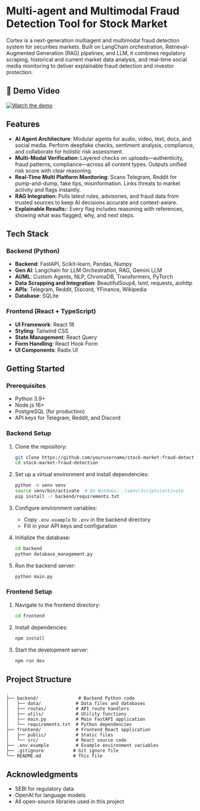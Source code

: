 # Multi-agent and Multimodal Fraud Detection Tool for Stock Market

Cortex is a next-generation multiagent and multimodal fraud detection system for securities markets. Built on LangChain orchestration, Retrieval-Augmented Generation (RAG) pipelines, and  LLM, it combines regulatory scraping, historical and current market data analysis, and real-time social media monitoring to deliver explainable fraud detection and investor protection.

## 🎥 Demo Video

[![Watch the demo](https://img.youtube.com/vi/Q-WyjknTGEU/maxresdefault.jpg)](https://www.youtube.com/watch?v=Q-WyjknTGEU)


## Features

- **AI Agent Architecture**: Modular agents for audio, video, text, docs, and social media. Perform deepfake checks, sentiment analysis, compliance, and collaborate for holistic risk assessment.
- **Multi-Modal Verification**: Layered checks on uploads—authenticity, fraud patterns, compliance—across all content types. Outputs unified risk score with clear reasoning.
- **Real-Time Multi Platform Monitoring**: Scans Telegram, Reddit for pump-and-dump, fake tips, misinformation. Links threats to market activity and flags instantly.
- **RAG Integration**: Pulls latest rules, advisories, and fraud data from trusted sources to keep AI decisions accurate and context-aware.
- **Explainable Results:**: Every flag includes reasoning with references, showing what was flagged, why, and next steps.

## Tech Stack

### Backend (Python)
- **Backend**: FastAPI, Scikit-learn, Pandas, Numpy
- **Gen AI**: Langchain for LLM Orchestration, RAG, Gemini LLM
- **AI/ML**: Custom Agents, NLP, ChromaDB, Transformers, PyTorch
- **Data Scrapping and Integration**: BeautifulSoup4, lxml, requests, aiohttp
- **APIs**: Telegram, Reddit, Discord, YFinance, Wikipedia
- **Database**: SQLite

### Frontend (React + TypeScript)
- **UI Framework**: React 18
- **Styling**: Tailwind CSS
- **State Management**: React Query
- **Form Handling**: React Hook Form
- **UI Components**: Radix UI

## Getting Started

### Prerequisites

- Python 3.9+
- Node.js 16+
- PostgreSQL (for production)
- API keys for Telegram, Reddit, and Discord

### Backend Setup

1. Clone the repository:
   ```bash
   git clone https://github.com/yourusername/stock-market-fraud-detection.git
   cd stock-market-fraud-detection
   ```

2. Set up a virtual environment and install dependencies:
   ```bash
   python -m venv venv
   source venv/bin/activate  # On Windows: .\venv\Scripts\activate
   pip install -r backend/requirements.txt
   ```

3. Configure environment variables:
   - Copy `.env.example` to `.env` in the backend directory
   - Fill in your API keys and configuration

4. Initialize the database:
   ```bash
   cd backend
   python database_management.py
   ```

5. Run the backend server:
   ```bash
   python main.py
   ```

### Frontend Setup

1. Navigate to the frontend directory:
   ```bash
   cd frontend
   ```

2. Install dependencies:
   ```bash
   npm install
   ```

3. Start the development server:
   ```bash
   npm run dev
   ```

## Project Structure

```
.
├── backend/               # Backend Python code
│   ├── data/             # Data files and databases
│   ├── routes/           # API route handlers
│   ├── utils/            # Utility functions
│   ├── main.py           # Main FastAPI application
│   └── requirements.txt  # Python dependencies
├── frontend/             # Frontend React application
│   ├── public/           # Static files
│   └── src/              # React source code
├── .env.example          # Example environment variables
├── .gitignore           # Git ignore file
└── README.md            # This file
```

## Acknowledgments

- SEBI for regulatory data
- OpenAI for language models
- All open-source libraries used in this project


